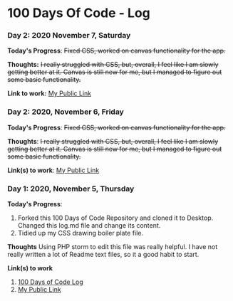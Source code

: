 # 100 Days Of Code - Log

### Day 2: 2020 November 7, Saturday

**Today's Progress**: ~~Fixed CSS, worked on canvas functionality for the app.~~

**Thoughts:** ~~I really struggled with CSS, but, overall, I feel like I am slowly getting better at it. Canvas is still new for me, but I managed to figure out some basic functionality.~~

**Link to work:** [My Public Link](http://www.example.com)

### Day 2: 2020, November 6, Friday

**Today's Progress**: ~~Fixed CSS, worked on canvas functionality for the app.~~

**Thoughts**: ~~I really struggled with CSS, but, overall, I feel like I am slowly getting better at it. Canvas is still new for me, but I managed to figure out some basic functionality.~~

**Link(s) to work**: [My Public Link ](http://www.example.com)


### Day 1: 2020, November 5, Thursday

**Today's Progress**: 
1. Forked this 100 Days of Code Repository and cloned it to Desktop. Changed this log.md file and change its content. 
2. Tidied up my CSS drawing boiler plate file.

**Thoughts** Using PHP storm to edit this file was really helpful. I have not really written a lot of Readme text files, so it a good habit to start. 

**Link(s) to work**
1. [100 Days of Code Log](https://github.com/siramsay/100-days-of-code)
2. [My Public Link](https://simonramsay.net)
